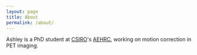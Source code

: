 ```yaml
---
layout: page
title: About
permalink: /about/
---
```


Ashley is a PhD student at [CSIRO](http://www.csiro.au/)'s
[AEHRC](https://aehrc.com/), working on motion correction in PET imaging.
